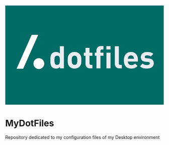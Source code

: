 ![MyDotFiles](Images/logo.dotfiles.png)
# MyDotFiles
 Repository dedicated to my configuration files of my Desktop environment
